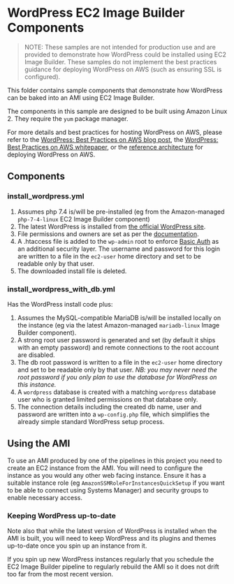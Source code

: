 # WordPress EC2 Image Builder Components

>NOTE: These samples are not intended for production use and are provided to demonstrate how WordPress could be installed using EC2 Image Builder. These samples do not implement the best practices guidance for deploying WordPress on AWS (such as ensuring SSL is configured).

This folder contains sample components that demonstrate how WordPress can be baked into an AMI using EC2 Image Builder. 

The components in this sample are designed to be built using Amazon Linux 2. They require the `yum` package manager. 

For more details and best practices for hosting WordPress on AWS, please refer to the [WordPress: Best Practices on AWS blog post](https://aws.amazon.com/blogs/architecture/wordpress-best-practices-on-aws/), the [WordPress: Best Practices on AWS whitepaper](https://d1.awsstatic.com/whitepapers/wordpress-best-practices-on-aws.pdf), or the [reference architecture](https://github.com/aws-samples/aws-refarch-wordpress) for deploying WordPress on AWS.

## Components

### install_wordpress.yml

1. Assumes php 7.4 is/will be pre-installed (eg from the Amazon-managed `php-7-4-linux` EC2 Image Builder component)
2. The latest WordPress is installed from [the official WordPress site](http://wordpress.org/latest.tar.gz).
3. File permissions and owners are set as per the [documentation](https://wordpress.org/support/article/hardening-wordpress/).
4. A .htaccess file is added to the `wp-admin` root to enforce [Basic Auth](https://en.wikipedia.org/wiki/Basic_access_authentication) as an additional security layer. The username and password for this login are written to a file in the `ec2-user` home directory and set to be readable only by that user.
5. The downloaded install file is deleted.

### install_wordpress_with_db.yml

Has the WordPress install code plus:

1. Assumes the MySQL-compatible MariaDB is/will be installed locally on the instance (eg via the latest Amazon-managed `mariadb-linux` Image Builder component). 
2. A strong root user password is generated and set (by default it ships with an empty password) and remote connections to the root account are disabled. 
3. The db root password is written to a file in the `ec2-user` home directory and set to be readable only by that user. *NB: you may never need the root password if you only plan to use the database for WordPress on this instance.*
4. A `wordpress` database is created with a matching `wordpress` database user who is granted limited permissions on that database only. 
5. The connection details including the created db name, user and password are written into a `wp-config.php` file, which simplifies the already simple standard WordPress setup process.

## Using the AMI

To use an AMI produced by one of the pipelines in this project you need to create an EC2 instance from the AMI. You will need to configure the instance as you would any other web facing instance. Ensure it has a suitable instance role (eg `AmazonSSMRoleForInstancesQuickSetup` if you want to be able to connect using Systems Manager) and security groups to enable necessary access. 

### Keeping WordPress up-to-date

Note also that while the latest version of WordPress is installed when the AMI is built, you will need to keep WordPress and its plugins and themes up-to-date once you spin up an instance from it. 

If you spin up new WordPress instances regularly that you schedule the EC2 Image Builder pipeline to regularly rebuild the AMI so it does not drift too far from the most recent version.
